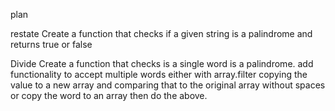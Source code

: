 plan

restate
    Create a function that checks if a given string is a palindrome and returns true or false

Divide
    Create a function that checks is a single word is a palindrome. 
    add functionality to accept multiple words
        either with array.filter copying the value to a new array and comparing that to the original array without spaces
        or copy the word to an array then do the above. 